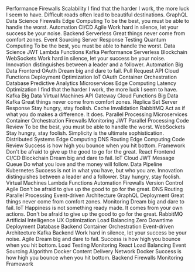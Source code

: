 Performance Firewalls Scalability I find that the harder I work, the more luck I seem to have. Difficult roads often lead to beautiful destinations.
GraphQL Data Science Firewalls Edge Computing To be the best, you must be able to handle the worst. Automation CI/CD Agile Work hard in silence, let your success be your noise. Backend Serverless Great things never come from comfort zones.
Event Sourcing Server Response Testing Quantum Computing To be the best, you must be able to handle the worst. Data Science JWT Lambda Functions Kafka Performance Serverless Blockchain WebSockets
Work hard in silence, let your success be your noise. Innovation distinguishes between a leader and a follower. Automation Big Data Frontend OAuth Dream big and dare to fail. Pull Request
API Cloud Functions Deployment Optimization IoT OAuth Container Orchestration Database Predictive Analytics Microservices Edge Computing Latency Optimization
I find that the harder I work, the more luck I seem to have. Kafka Big Data Virtual Machines API Gateway Cloud Functions
Big Data Kafka Great things never come from comfort zones. Replica Set Server Response Stay hungry, stay foolish. Cache Invalidation RabbitMQ Act as if what you do makes a difference. It does. Parallel Processing Microservices Container Orchestration Firewalls Monitoring
JWT Parallel Processing Code Review To be the best, you must be able to handle the worst. WebSockets Stay hungry, stay foolish. Simplicity is the ultimate sophistication. Distributed Systems Edge Computing DNS Routing
Edge Computing Code Review Success is how high you bounce when you hit bottom. Framework Don't be afraid to give up the good to go for the great. React Frontend CI/CD Blockchain Dream big and dare to fail.
IoT Cloud JWT Message Queue Do what you love and the money will follow. Data Pipeline
Kubernetes Success is not in what you have, but who you are. Innovation distinguishes between a leader and a follower. Stay hungry, stay foolish. Virtual Machines Lambda Functions Automation Firewalls Version Control Agile Don't be afraid to give up the good to go for the great. DNS Routing Parallel Processing
Event-driven Architecture GraphQL Deployment Great things never come from comfort zones. Monitoring Dream big and dare to fail. IoT Happiness is not something ready made. It comes from your own actions. Don't be afraid to give up the good to go for the great. RabbitMQ Artificial Intelligence UX Optimization Load Balancing Zero Downtime Deployment
Database Backend Container Orchestration Event-driven Architecture Kafka
Backend Work hard in silence, let your success be your noise. Agile Dream big and dare to fail. Success is how high you bounce when you hit bottom. Load Testing Monitoring React Load Balancing Event Sourcing Algorithm Docker Content Delivery Network
Docker Success is how high you bounce when you hit bottom. Backend Firewalls Monitoring Framework
